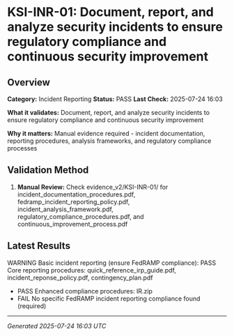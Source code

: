 # KSI-INR-01: Document, report, and analyze security incidents to ensure regulatory compliance and continuous security improvement

## Overview

**Category:** Incident Reporting
**Status:** PASS
**Last Check:** 2025-07-24 16:03

**What it validates:** Document, report, and analyze security incidents to ensure regulatory compliance and continuous security improvement

**Why it matters:** Manual evidence required - incident documentation, reporting procedures, analysis frameworks, and regulatory compliance processes

## Validation Method

1. **Manual Review:** Check evidence_v2/KSI-INR-01/ for incident_documentation_procedures.pdf, fedramp_incident_reporting_policy.pdf, incident_analysis_framework.pdf, regulatory_compliance_procedures.pdf, and continuous_improvement_process.pdf

## Latest Results

WARNING Basic incident reporting (ensure FedRAMP compliance): PASS Core reporting procedures: quick_reference_irp_guide.pdf, incident_reponse_policy.pdf, contingency_plan.pdf
- PASS Enhanced compliance procedures: IR.zip
- FAIL No specific FedRAMP incident reporting compliance found (required)

---
*Generated 2025-07-24 16:03 UTC*